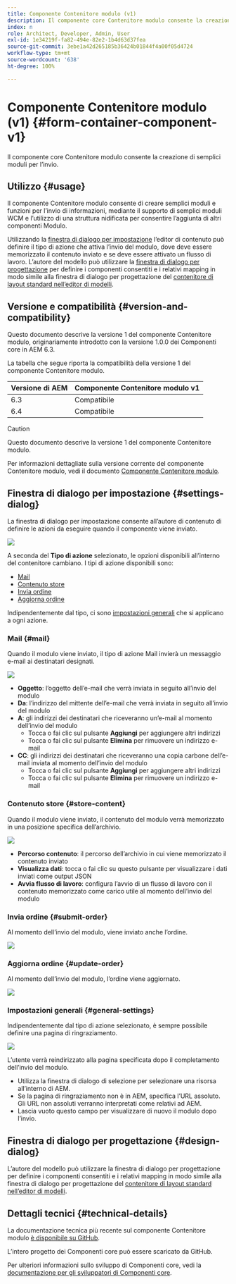 ```yaml
---
title: Componente Contenitore modulo (v1)
description: Il componente core Contenitore modulo consente la creazione di semplici moduli per l’invio.
index: n
role: Architect, Developer, Admin, User
exl-id: 1e34219f-fa82-494e-82e2-1b4d63d37fea
source-git-commit: 3ebe1a42d265185b36424b01844f4a00f05d4724
workflow-type: tm+mt
source-wordcount: '638'
ht-degree: 100%

---
```


# Componente Contenitore modulo (v1) {#form-container-component-v1}

Il componente core Contenitore modulo consente la creazione di semplici moduli per l’invio.

## Utilizzo {#usage}

Il componente Contenitore modulo consente di creare semplici moduli e funzioni per l’invio di informazioni, mediante il supporto di semplici moduli WCM e l’utilizzo di una struttura nidificata per consentire l’aggiunta di altri componenti Modulo.

Utilizzando la [finestra di dialogo per impostazione](#settings-dialog) l’editor di contenuto può definire il tipo di azione che attiva l’invio del modulo, dove deve essere memorizzato il contenuto inviato e se deve essere attivato un flusso di lavoro. L’autore del modello può utilizzare la [finestra di dialogo per progettazione](#design-dialog) per definire i componenti consentiti e i relativi mapping in modo simile alla finestra di dialogo per progettazione del [contenitore di layout standard nell’editor di modelli](https://experienceleague.adobe.com/docs/experience-manager-64/authoring/siteandpage/templates.html?lang=it).

## Versione e compatibilità {#version-and-compatibility}

Questo documento descrive la versione 1 del componente Contenitore modulo, originariamente introdotto con la versione 1.0.0 dei Componenti core in AEM 6.3.

La tabella che segue riporta la compatibilità della versione 1 del componente Contenitore modulo.

| Versione di AEM | Componente Contenitore modulo v1 |
|--- |--- |
| 6.3 | Compatibile |
| 6.4 | Compatibile |

>[!CAUTION]
>
>Questo documento descrive la versione 1 del componente Contenitore modulo.
>
>Per informazioni dettagliate sulla versione corrente del componente Contenitore modulo, vedi il documento [Componente Contenitore modulo](/help/components/forms/form-container.md).

## Finestra di dialogo per impostazione {#settings-dialog}

La finestra di dialogo per impostazione consente all’autore di contenuto di definire le azioni da eseguire quando il componente viene inviato.

![](/help/assets/chlimage_1.png)

A seconda del **Tipo di azione** selezionato, le opzioni disponibili all’interno del contenitore cambiano. I tipi di azione disponibili sono:

* [Mail](#mail)
* [Contenuto store](#store-content)
* [Invia ordine](#submit-order)
* [Aggiorna ordine](#update-order)

Indipendentemente dal tipo, ci sono [impostazioni generali](#general-settings) che si applicano a ogni azione.

### Mail {#mail}

Quando il modulo viene inviato, il tipo di azione Mail invierà un messaggio e-mail ai destinatari designati.

![](/help/assets/chlimage_1-1.png)

* **Oggetto**: l’oggetto dell’e-mail che verrà inviata in seguito all’invio del modulo
* **Da**: l’indirizzo del mittente dell’e-mail che verrà inviata in seguito all’invio del modulo
* **A**: gli indirizzi dei destinatari che riceveranno un’e-mail al momento dell’invio del modulo
   * Tocca o fai clic sul pulsante **Aggiungi** per aggiungere altri indirizzi
   * Tocca o fai clic sul pulsante **Elimina** per rimuovere un indirizzo e-mail
* **CC**: gli indirizzi dei destinatari che riceveranno una copia carbone dell’e-mail inviata al momento dell’invio del modulo
   * Tocca o fai clic sul pulsante **Aggiungi** per aggiungere altri indirizzi
   * Tocca o fai clic sul pulsante **Elimina** per rimuovere un indirizzo e-mail

### Contenuto store {#store-content}

Quando il modulo viene inviato, il contenuto del modulo verrà memorizzato in una posizione specifica dell’archivio.

![](/help/assets/chlimage_1-2.png)

* **Percorso contenuto**: il percorso dell’archivio in cui viene memorizzato il contenuto inviato
* **Visualizza dati**: tocca o fai clic su questo pulsante per visualizzare i dati inviati come output JSON
* **Avvia flusso di lavoro**: configura l’avvio di un flusso di lavoro con il contenuto memorizzato come carico utile al momento dell’invio del modulo

### Invia ordine {#submit-order}

Al momento dell’invio del modulo, viene inviato anche l’ordine.

![](/help/assets/chlimage_1-3.png)

### Aggiorna ordine {#update-order}

Al momento dell’invio del modulo, l’ordine viene aggiornato.

![](/help/assets/chlimage_1-4.png)

### Impostazioni generali {#general-settings}

Indipendentemente dal tipo di azione selezionato, è sempre possibile definire una pagina di ringraziamento.

![](/help/assets/chlimage_1-5.png)

L’utente verrà reindirizzato alla pagina specificata dopo il completamento dell’invio del modulo.

* Utilizza la finestra di dialogo di selezione per selezionare una risorsa all’interno di AEM.
* Se la pagina di ringraziamento non è in AEM, specifica l’URL assoluto. Gli URL non assoluti verranno interpretati come relativi ad AEM.
* Lascia vuoto questo campo per visualizzare di nuovo il modulo dopo l’invio.

## Finestra di dialogo per progettazione {#design-dialog}

L’autore del modello può utilizzare la finestra di dialogo per progettazione per definire i componenti consentiti e i relativi mapping in modo simile alla finestra di dialogo per progettazione del [contenitore di layout standard nell’editor di modelli](https://experienceleague.adobe.com/docs/experience-manager-64/authoring/siteandpage/templates.html?lang=it).

## Dettagli tecnici {#technical-details}

La documentazione tecnica più recente sul componente Contenitore modulo [è disponibile su GitHub](https://github.com/adobe/aem-core-wcm-components/tree/master/content/src/content/jcr_root/apps/core/wcm/components/form/container/v1/container).

L’intero progetto dei Componenti core può essere scaricato da GitHub.

Per ulteriori informazioni sullo sviluppo di Componenti core, vedi la [documentazione per gli sviluppatori di Componenti core](/help/developing/overview.md).
